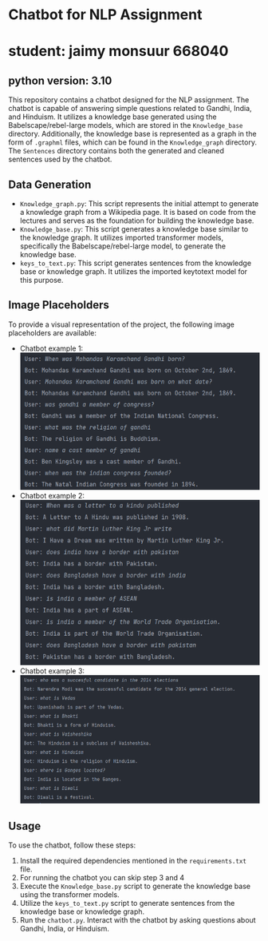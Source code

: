 # Chatbot for NLP Assignment 
# student: jaimy monsuur 668040

## python version: 3.10

This repository contains a chatbot designed for the NLP assignment. The chatbot is capable of answering simple questions related to Gandhi, India, and Hinduism. It utilizes a knowledge base generated using the Babelscape/rebel-large models, which are stored in the `Knowledge_base` directory. Additionally, the knowledge base is represented as a graph in the form of `.graphml` files, which can be found in the `Knowledge_graph` directory. The `Sentences` directory contains both the generated and cleaned sentences used by the chatbot.

## Data Generation

- `Knowledge_graph.py`: This script represents the initial attempt to generate a knowledge graph from a Wikipedia page. It is based on code from the lectures and serves as the foundation for building the knowledge base.
- `Knowledge_base.py`: This script generates a knowledge base similar to the knowledge graph. It utilizes imported transformer models, specifically the Babelscape/rebel-large model, to generate the knowledge base.
- `keys_to_text.py`: This script generates sentences from the knowledge base or knowledge graph. It utilizes the imported keytotext model for this purpose.

## Image Placeholders

To provide a visual representation of the project, the following image placeholders are available:

- Chatbot example 1: ![Chatbot example 1](chatbot/img/Screenshot%202023-06-13%20102247.png)
- Chatbot example 2: ![Chatbot example 2](chatbot/img/Screenshot%202023-06-13%20102617.png)
- Chatbot example 3: ![Chatbot example 3](chatbot/img/Screenshot%202023-06-13%20103030.png)


## Usage

To use the chatbot, follow these steps:

1. Install the required dependencies mentioned in the `requirements.txt` file.
2. For running the chatbot you can skip step 3 and 4
3. Execute the `Knowledge_base.py` script to generate the knowledge base using the transformer models.
4. Utilize the `keys_to_text.py` script to generate sentences from the knowledge base or knowledge graph.
5. Run the `chatbot.py`. Interact with the chatbot by asking questions about Gandhi, India, or Hinduism.


